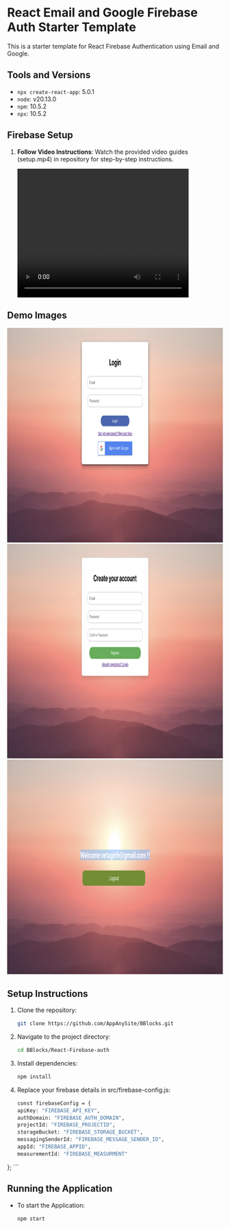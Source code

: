 # React Email and Google Firebase Auth Starter Template

This is a starter template for React Firebase Authentication using Email and Google.

## Tools and Versions

- `npx create-react-app`: 5.0.1
- `node`: v20.13.0
- `npm`: 10.5.2
- `npx`: 10.5.2

## Firebase Setup

1. **Follow Video Instructions**: Watch the provided video guides (setup.mp4) in repository for step-by-step instructions.

   <div style="display:flex;">
       <video width="400" height="300" controls>
           <source src="setup.mp4" type="video/mp4">
           Your browser does not support the video tag.
       </video>
   </div>


## Demo Images

<img src="1.png" alt="Image 1" width="800" height="500" style="display: inline-block; margin-right: 20px;">
<img src="2.png" alt="Image 1" width="800" height="500" style="display: inline-block; margin-right: 20px;">
<img src="3.png" alt="Image 1" width="800" height="500" style="display: inline-block; margin-right: 20px;">


## Setup Instructions
 
1. Clone the repository:
    ```bash
    git clone https://github.com/AppAnySite/BBlocks.git
    ```

2. Navigate to the project directory:
    ```bash
    cd BBlocks/React-Firebase-auth
    ```

3. Install dependencies:
    ```bash
    npm install
    ```

4. Replace your firebase details in src/firebase-config.js:
    ```bash
    const firebaseConfig = {
    apiKey: "FIREBASE_API_KEY",
    authDomain: "FIREBASE_AUTH_DOMAIN",
    projectId: "FIREBASE_PROJECTID",
    storageBucket: "FIREBASE_STORAGE_BUCKET",
    messagingSenderId: "FIREBASE_MESSAGE_SENDER_ID",
    appId: "FIREBASE_APPID",
    measurementId: "FIREBASE_MEASURMENT"
  };
    ```

## Running the Application

- To start the Application:
    ```bash
    npm start
    ```
